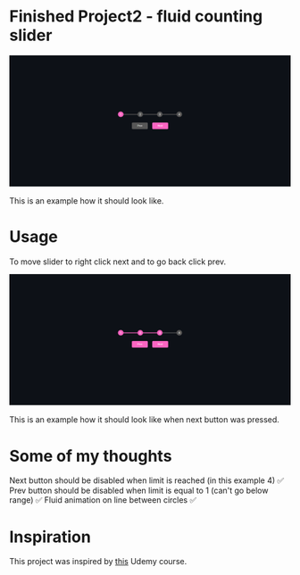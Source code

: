 # Finished Project2 - fluid counting slider

![This is how it should look like](./Images/Project2-bg.png?raw=true "Project2")

This is an example how it should look like.

# Usage

To move slider to right click next and to go back click prev.

![This is how it should look like when extended](./Images/Project2-bg-next.png?raw=true "Project2")

This is an example how it should look like when next button was pressed.

# Some of my thoughts

Next button should be disabled when limit is reached (in this example 4) ✅
Prev button should be disabled when limit is equal to 1 (can't go below range) ✅
Fluid animation on line between circles ✅

# Inspiration

This project was inspired by [this](https://www.udemy.com/course/50-projects-50-days) Udemy course.
